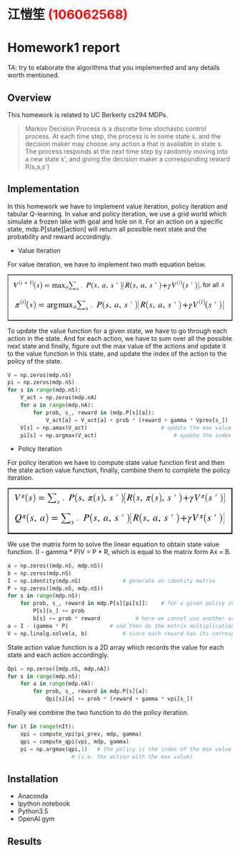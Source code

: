 # 江愷笙 <span style="color:red">(106062568)</span>

# Homework1 report

TA: try to elaborate the algorithms that you implemented and any details worth mentioned.

## Overview
This homework is related to UC Berkerly cs294 MDPs.

> Markov Decision Process is a discrete time stochastic control process. At each time step, the process is in some state s, and the decision maker may choose any action a that is available in state s. The process responds at the next time step by randomly moving into a new state s', and giving the decision maker a corresponding reward R(s,a,s')
## Implementation
In this homework we have to implement value iteration, policy iteration and tabular Q-learning. In value and policy iteration, we use a grid world which simulate a frozen lake with goal and hole on it. For an action on a specific state, mdp.P[state][action] will return all possible next state and the probability and reward accordingly.
* Value Iteration

For value iteration, we have to implement two math equation below.

<table border=1>
<tr>
<td>
<img src="imgs/value_1.PNG"/>
<img src="imgs/value_2.PNG"/>
</td>
</tr>
</table>
To update the value function for a given state, we have to go through each action in the state. And for each action, we have to sum over all the possible next state and finally, figure out the max value of the actions and update it to the value function in this state, and update the index of the action to the policy of the state.

```python
V = np.zeros(mdp.nS)
pi = np.zeros(mdp.nS)
for s in range(mdp.nS):
    V_act = np.zeros(mdp.nA)
    for a in range(mdp.nA):
        for prob, s_, reward in (mdp.P[s][a]):
            V_act[a] = V_act[a] + prob * (reward + gamma * Vprev[s_])	# sum over all the possible next state
    V[s] = np.amax(V_act)						# update the max value of the action to the value function
    pi[s] = np.argmax(V_act)						# update the index of this action to the policy
```

* Policy Iteration

For policy iteration we have to compute state value function first and then the state action value function, finally, combine them to complete the policy iteration. 
<table border=2>
<tr>
<td>
<img src="imgs/policy_1.PNG"/>
<img src="imgs/policy_2.PNG"/>
</td>
</tr>
</table>
We use the matrix form to solve the linear equation to obtain state value function. (I - gamma * P)V = P * R, which is equal to the matrix form Ax = B.

```python
a = np.zeros((mdp.nS, mdp.nS)) 
b = np.zeros(mdp.nS)
I = np.identity(mdp.nS)				# generate an identity matrix
P = np.zeros((mdp.nS, mdp.nS))
for s in range(mdp.nS):
    for prob, s_, reward in mdp.P[s][pi[s]]:	# for a given policy in the state
        P[s][s_] += prob
        b[s] += prob * reward			# here we cannot use another array R to sum over all the reward
a = I - (gamma * P)				# and then do the matrix multiplication P*R
V = np.linalg.solve(a, b)			# since each reward has its corresponding probability
```

State action value function is a 2D array which records the value for each state and each action accordingly.

```python
Qpi = np.zeros([mdp.nS, mdp.nA])
for s in range(mdp.nS):
    for a in range(mdp.nA):
        for prob, s_, reward in mdp.P[s][a]:
            Qpi[s][a] += prob * (reward + gamma * vpi[s_])
```

Finally we combine the two function to do the policy iteration.

```python
for it in range(nIt):
    vpi = compute_vpi(pi_prev, mdp, gamma)
    qpi = compute_qpi(vpi, mdp, gamma)
    pi = np.argmax(qpi,1)	# the policy is the index of the max value for each state 
    				# (i.e. the action with the max value)
```

## Installation
* Anaconda
* Ipython notebook
* Python3.5
* OpenAI gym
## Results


